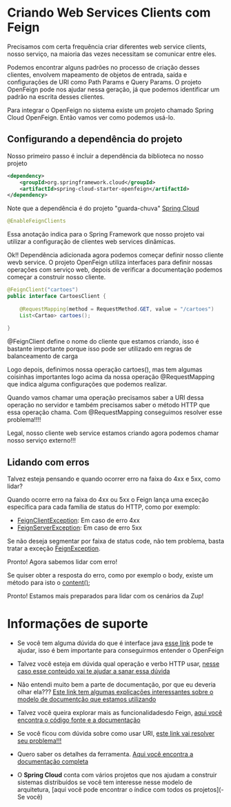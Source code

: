 # Criando Web Services Clients com Feign

Precisamos com certa frequência criar diferentes web service clients, nosso serviço,
na maioria das vezes necessitam se comunicar entre eles. 

Podemos encontrar alguns padrões no processo de criação desses clientes, envolvem
mapeamento de objetos de entrada, saída e configurações de URI como Path Params e Query Params.
O projeto OpenFeign pode nos ajudar nessa geração, já que podemos identificar um padrão na escrita 
desses clientes.

Para integrar o OpenFeign no sistema existe um projeto chamado Spring Cloud OpenFeign.
Então vamos ver como podemos usá-lo.

## Configurando a dependência do projeto

Nosso primeiro passo é incluir a dependência da biblioteca no nosso projeto

```xml
<dependency>
    <groupId>org.springframework.cloud</groupId>
    <artifactId>spring-cloud-starter-openfeign</artifactId>
</dependency>
```
Note que a dependência é do projeto "guarda-chuva" [Spring Cloud](https://spring.io/projects/spring-cloud)

```java
@EnableFeignClients
``` 
Essa anotação indica para o Spring Framework que nosso projeto vai utilizar a configuração
de clientes web services dinâmicas.
 
Ok!! Dependência adicionada agora podemos começar definir nosso cliente wevb service. O
projeto OpenFeign utiliza interfaces para definir nossas operações com serviço web, depois de verificar a
documentação podemos começar a construir nosso cliente.


```java
@FeignClient("cartoes")
public interface CartoesClient {
    
    @RequestMapping(method = RequestMethod.GET, value = "/cartoes")
    List<Cartao> cartoes();
    
}
```

@FeignClient define o nome do cliente que estamos criando, isso é bastante importante porque isso pode ser utilizado
em regras de balanceamento de carga

Logo depois, definimos nossa operação cartoes(), mas tem algumas coisinhas importantes logo acima da nossa operação
@RequestMapping que indica alguma configurações que podemos realizar.

Quando vamos chamar uma operação precisamos saber a URI dessa operação no servidor e também precisamos saber o método HTTP
que essa operação chama. Com @RequestMapping conseguimos resolver esse problema!!!!

Legal, nosso cliente web service estamos criando agora podemos chamar nosso serviço externo!!!

## Lidando com erros

Talvez esteja pensando e quando ocorrer erro na faixa do 4xx e 5xx, como lidar?

Quando ocorre erro na faixa do 4xx ou 5xx o Feign lança uma exceção específica para cada família de status do HTTP, 
como por exemplo:

- [FeignClientException](https://javadoc.io/static/io.github.openfeign/feign-core/10.7.0/feign/FeignException.FeignClientException.html): Em caso de erro 4xx
- [FeignServerException](https://javadoc.io/static/io.github.openfeign/feign-core/10.7.0/feign/FeignException.FeignServerException.html): Em caso de erro 5xx

Se não deseja segmentar por faixa de status code, não tem problema, basta tratar a exceção [FeignException](https://javadoc.io/static/io.github.openfeign/feign-core/10.7.0/feign/FeignException.html).

Pronto! Agora sabemos lidar com erro!

Se quiser obter a resposta do erro, como por exemplo o body, existe um método para isto o [content()](https://javadoc.io/static/io.github.openfeign/feign-core/10.7.0/feign/FeignException.html#content--);

Pronto! Estamos mais preparados para lidar com os cenários da Zup!

# Informações de suporte

- Se você tem alguma dúvida do que é interface java [esse link](https://www.caelum.com.br/apostila-java-orientacao-objetos/interfaces) pode te ajudar, isso é bem importante para
conseguirmos entender o OpenFeign

- Talvez você esteja em dúvida qual operação e verbo HTTP usar, [nesse caso esse conteúdo vai te ajudar a sanar essa dúvida](../informacao_suporte/rest-get.md)

- Não entendi muito bem a parte de documentação, por que eu deveria olhar ela??? [Este link tem algumas explicações interessantes sobre o modelo de documentção que estamos utilizando]((http://spec.openapis.org/oas/v3.0.3))

- Talvez você queira explorar mais as funcionalidadesdo Feign, [aqui você encontra o código fonte e a documentação](https://github.com/OpenFeign/feign) 

- Se você ficou com dúvida sobre como usar URI, [este link vai resolver seu problema!!!](https://developer.mozilla.org/pt-BR/docs/Web/HTTP/Basico_sobre_HTTP/Identifying_resources_on_the_Web)

- Quero saber os detalhes da ferramenta. [Aqui você encontra a documentação completa](https://cloud.spring.io/spring-cloud-openfeign/reference/html/)

- O **Spring Cloud** conta com vários projetos que nos ajudam a construir sistemas distribuídos
se você tem interesse nesse modelo de arquitetura, [aqui você pode encontrar o índice com todos os projetos](- Se você)



